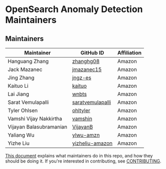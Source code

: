 # OpenSearch Anomaly Detection Maintainers

## Maintainers
| Maintainer              | GitHub ID                                               | Affiliation |
| ----------------------- | ------------------------------------------------------- | ----------- |
| Hanguang Zhang          | [zhanghg08](https://github.com/zhanghg08)               | Amazon      |
| Jack Mazanec            | [jmazanec15](https://github.com/jmazanec15)             | Amazon      |
| Jing Zhang              | [jngz-es](https://github.com/jngz-es)                   | Amazon      |
| Kaituo Li               | [kaituo](https://github.com/kaituo)                     | Amazon      |
| Lai Jiang               | [wnbts](https://github.com/wnbts)                       | Amazon      |
| Sarat Vemulapalli       | [saratvemulapalli](https://github.com/saratvemulapalli) | Amazon      |
| Tyler Ohlsen            | [ohltyler](https://github.com/ohltyler)                 | Amazon      |
| Vamshi Vijay Nakkirtha  | [vamshin](https://github.com/vamshin)                   | Amazon      |
| Vijayan Balasubramanian | [VijayanB](https://github.com/VijayanB)                 | Amazon      |
| Yaliang Wu              | [ylwu-amzn](https://github.com/ylwu-amzn)               | Amazon      |
| Yizhe Liu               | [yizheliu-amazon](https://github.com/yizheliu-amazon)   | Amazon      |

[This document](https://github.com/opensearch-project/.github/blob/main/MAINTAINERS.md) explains what maintainers do in this repo, and how they should be doing it. If you're interested in contributing, see [CONTRIBUTING](CONTRIBUTING.md).
